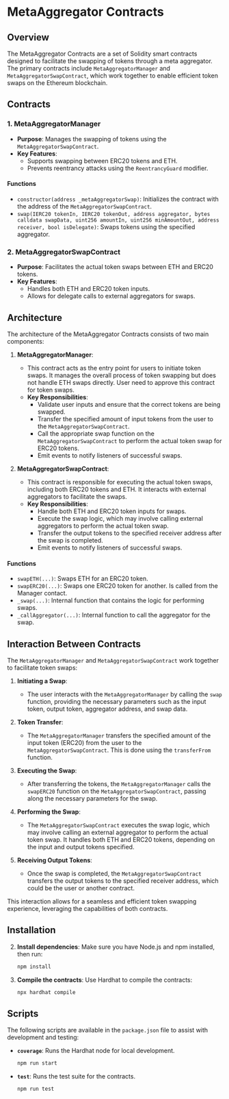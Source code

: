 # MetaAggregator Contracts

## Overview

The MetaAggregator Contracts are a set of Solidity smart contracts designed to facilitate the swapping of tokens through a meta aggregator. The primary contracts include `MetaAggregatorManager` and `MetaAggregatorSwapContract`, which work together to enable efficient token swaps on the Ethereum blockchain.

## Contracts

### 1. MetaAggregatorManager

- **Purpose**: Manages the swapping of tokens using the `MetaAggregatorSwapContract`.
- **Key Features**:
  - Supports swapping between ERC20 tokens and ETH.
  - Prevents reentrancy attacks using the `ReentrancyGuard` modifier.
  
#### Functions

- `constructor(address _metaAggregatorSwap)`: Initializes the contract with the address of the `MetaAggregatorSwapContract`.
- `swap(IERC20 tokenIn, IERC20 tokenOut, address aggregator, bytes calldata swapData, uint256 amountIn, uint256 minAmountOut, address receiver, bool isDelegate)`: Swaps tokens using the specified aggregator.

### 2. MetaAggregatorSwapContract

- **Purpose**: Facilitates the actual token swaps between ETH and ERC20 tokens.
- **Key Features**:
  - Handles both ETH and ERC20 token inputs.
  - Allows for delegate calls to external aggregators for swaps.

## Architecture

The architecture of the MetaAggregator Contracts consists of two main components:

1. **MetaAggregatorManager**:
   - This contract acts as the entry point for users to initiate token swaps. It manages the overall process of token swapping but does not handle ETH swaps directly. User need to approve this contract for token swaps.
   - **Key Responsibilities**:
     - Validate user inputs and ensure that the correct tokens are being swapped.
     - Transfer the specified amount of input tokens from the user to the `MetaAggregatorSwapContract`.
     - Call the appropriate swap function on the `MetaAggregatorSwapContract` to perform the actual token swap for ERC20 tokens.
     - Emit events to notify listeners of successful swaps.

2. **MetaAggregatorSwapContract**:
   - This contract is responsible for executing the actual token swaps, including both ERC20 tokens and ETH. It interacts with external aggregators to facilitate the swaps.
   - **Key Responsibilities**:
     - Handle both ETH and ERC20 token inputs for swaps.
     - Execute the swap logic, which may involve calling external aggregators to perform the actual token swap.
     - Transfer the output tokens to the specified receiver address after the swap is completed.
     - Emit events to notify listeners of successful swaps.

#### Functions

- `swapETH(...)`: Swaps ETH for an ERC20 token.
- `swapERC20(...)`: Swaps one ERC20 token for another. Is called from the Manager contact.
- `_swap(...)`: Internal function that contains the logic for performing swaps.
- `_callAggregator(...)`: Internal function to call the aggregator for the swap.

## Interaction Between Contracts

The `MetaAggregatorManager` and `MetaAggregatorSwapContract` work together to facilitate token swaps:

1. **Initiating a Swap**:
   - The user interacts with the `MetaAggregatorManager` by calling the `swap` function, providing the necessary parameters such as the input token, output token, aggregator address, and swap data.

2. **Token Transfer**:
   - The `MetaAggregatorManager` transfers the specified amount of the input token (ERC20) from the user to the `MetaAggregatorSwapContract`. This is done using the `transferFrom` function.

3. **Executing the Swap**:
   - After transferring the tokens, the `MetaAggregatorManager` calls the `swapERC20` function on the `MetaAggregatorSwapContract`, passing along the necessary parameters for the swap.

4. **Performing the Swap**:
   - The `MetaAggregatorSwapContract` executes the swap logic, which may involve calling an external aggregator to perform the actual token swap. It handles both ETH and ERC20 tokens, depending on the input and output tokens specified.

5. **Receiving Output Tokens**:
   - Once the swap is completed, the `MetaAggregatorSwapContract` transfers the output tokens to the specified receiver address, which could be the user or another contract.

This interaction allows for a seamless and efficient token swapping experience, leveraging the capabilities of both contracts.

## Installation


2. **Install dependencies**:
   Make sure you have Node.js and npm installed, then run:
   ```bash
   npm install
   ```

3. **Compile the contracts**:
   Use Hardhat to compile the contracts:
   ```bash
   npx hardhat compile
   ```

## Scripts

The following scripts are available in the `package.json` file to assist with development and testing:

- **`coverage`**: Runs the Hardhat node for local development.
  ```bash
  npm run start
  ```

- **`test`**: Runs the test suite for the contracts.
  ```bash
  npm run test
  ```
